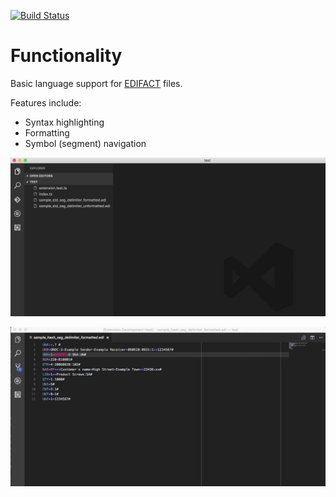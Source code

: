 [![Build Status](https://dev.azure.com/daxaholic/vscode-edifact/_apis/build/status/vscode-edifact%20CI)](https://dev.azure.com/daxaholic/vscode-edifact/_build/latest?definitionId=11)

# Functionality

Basic language support for [EDIFACT](https://en.wikipedia.org/wiki/EDIFACT) files.

Features include: 

 * Syntax highlighting
 * Formatting
 * Symbol (segment) navigation

![Formatting Feature](./img/feature_formatting.gif)

![Symbol Navigation Feature](./img/feature_symbol_navigation.gif)
